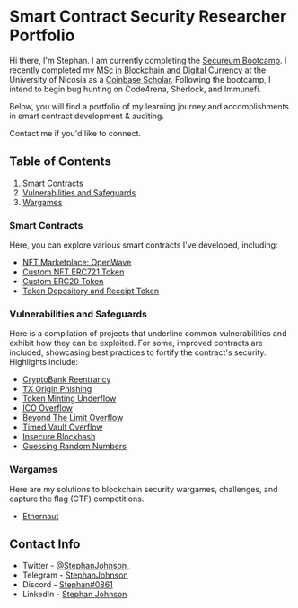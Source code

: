 # Smart Contract Security Researcher Portfolio

Hi there, I'm Stephan. I am currently completing the [Secureum Bootcamp](https://www.secureum.xyz/epoch0). I recently completed my [MSc in Blockchain and Digital Currency](https://www.unic.ac.cy/blockchain/msc-digital-currency/) at the University of Nicosia as a [Coinbase Scholar](https://www.unic.ac.cy/unic-and-coinbase-announce-awardees-of-their-scholarship-programme-for-minority-professionals/#:~:text=I%20chose%20to%20apply%20to%20the,accessibility%20of%20financial%20services). Following the bootcamp, I intend to begin bug hunting on Code4rena, Sherlock, and Immunefi.

Below, you will find a portfolio of my learning journey and accomplishments in smart contract development & auditing.

Contact me if you'd like to connect.

## Table of Contents

1. [Smart Contracts](https://github.com/johnsonstephan/smart-contract-security-researcher-portfolio/tree/main/smart-contracts)
2. [Vulnerabilities and Safeguards](https://github.com/johnsonstephan/smart-contract-security-researcher-portfolio/tree/main/vulnerabilities-and-safeguards)
3. [Wargames](https://github.com/johnsonstephan/smart-contract-security-researcher-portfolio/tree/main/wargames)

### Smart Contracts

Here, you can explore various smart contracts I've developed, including:

- [NFT Marketplace: OpenWave](https://github.com/johnsonstephan/smart-contract-security-researcher-portfolio/tree/main/smart-contracts/erc721/custom-erc721-marketplace)
- [Custom NFT ERC721 Token](https://github.com/johnsonstephan/smart-contract-security-researcher-portfolio/tree/main/smart-contracts/erc721/custom-nft-erc721-token)
- [Custom ERC20 Token](https://github.com/johnsonstephan/smart-contract-security-researcher-portfolio/tree/main/smart-contracts/erc20/custom-erc20-token)
- [Token Depository and Receipt Token](https://github.com/johnsonstephan/smart-contract-security-researcher-portfolio/tree/main/smart-contracts/erc20/token-depository-and-receipt-token)

### Vulnerabilities and Safeguards

Here is a compilation of projects that underline common vulnerabilities and exhibit how they can be exploited. For some, improved contracts are included, showcasing best practices to fortify the contract's security. Highlights include:

- [CryptoBank Reentrancy](https://github.com/johnsonstephan/smart-contract-security-researcher-portfolio/tree/main/vulnerabilities-and-safeguards/reentrancy/cryptobank-reentrancy)
- [TX Origin Phishing](https://github.com/johnsonstephan/smart-contract-security-researcher-portfolio/tree/main/vulnerabilities-and-safeguards/phishing/tx-origin-phishing)
- [Token Minting Underflow](https://github.com/johnsonstephan/smart-contract-security-researcher-portfolio/tree/main/vulnerabilities-and-safeguards/arithmetic-wraparounds/token-minting-underflow)
- [ICO Overflow](https://github.com/johnsonstephan/smart-contract-security-researcher-portfolio/tree/main/vulnerabilities-and-safeguards/arithmetic-wraparounds/ico-overflow)
- [Beyond The Limit Overflow](https://github.com/johnsonstephan/smart-contract-security-researcher-portfolio/tree/main/vulnerabilities-and-safeguards/arithmetic-wraparounds/beyond-the-limit-overflow)
- [Timed Vault Overflow](https://github.com/johnsonstephan/smart-contract-security-researcher-portfolio/tree/main/vulnerabilities-and-safeguards/arithmetic-wraparounds/timed-vault-overflow)
- [Insecure Blockhash](https://github.com/johnsonstephan/smart-contract-security-researcher-portfolio/tree/main/vulnerabilities-and-safeguards/insecure-randomness/randomness-blockhash)
- [Guessing Random Numbers](https://github.com/johnsonstephan/smart-contract-security-researcher-portfolio/tree/main/vulnerabilities-and-safeguards/insecure-randomness/randomness-guessing)

### Wargames

Here are my solutions to blockchain security wargames, challenges, and capture the flag (CTF) competitions.

- [Ethernaut](https://github.com/johnsonstephan/smart-contract-security-researcher-portfolio/tree/main/wargames/ethernaut)

## Contact Info

- Twitter - [@StephanJohnson\_](https://twitter.com/StephanJohnson_)
- Telegram - [StephanJohnson](https://t.me/StephanJohnson)
- Discord - [Stephan#0861](http://discordapp.com/users/809417928234762272)
- LinkedIn - [Stephan Johnson](https://www.linkedin.com/in/stephancjohnson/)
